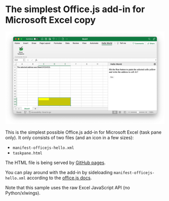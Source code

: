 # The simplest Office.js add-in for Microsoft Excel copy

![Screenshot](/screenshot.png?raw=true)

This is the simplest possible Office.js add-in for Microsoft Excel (task pane only). It only consists of two files (and an icon in a few sizes):

* `manifest-officejs-hello.xml`
* `taskpane.html`

The HTML file is being served by [GitHub pages](https://docs.github.com/en/pages/quickstart). 

You can play around with the add-in by sideloading `manifest-officejs-hello.xml` according to the [office.js docs](https://learn.microsoft.com/en-us/office/dev/add-ins/testing/test-debug-office-add-ins#sideload-an-office-add-in-for-testing).

Note that this sample uses the raw Excel JavaScript API (no Python/xlwings).
